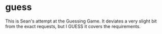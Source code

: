 # guess
This is Sean's attempt at the Guessing Game. 
It deviates a very slight bit from the exact requests, but I GUESS it covers the requirements. 
